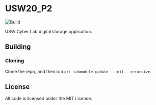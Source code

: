 # USW20_P2

![Build](https://github.com/gryffyn/USW20_P2/workflows/Build/badge.svg)

USW Cyber Lab digital storage application.

## Building

### Cloning

Clone the repo, and then run `git submodule update --init --recursive`.

## License

All code is licensed under the MIT License.
